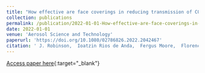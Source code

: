 ```yaml
---
title: "How effective are face coverings in reducing transmission of COVID-19?"
collection: publications
permalink: /publication/2022-01-01-How-effective-are-face-coverings-in-reducing-transmission-of-COVID-19
date: 2022-01-01
venue: 'Aerosol Science and Technology'
paperurl: 'https://doi.org/10.1080/02786826.2022.2042467'
citation: ' J. Robinson,  Ioatzin Rios de Anda,  Fergus Moore,  Florence Gregson,  Jonathan Reid,  Richard Sear,  C. Royall, &quot;How effective are face coverings in reducing transmission of COVID-19?.&quot; Aerosol Science and Technology, 2022.'
---
```

[Access paper here](https://doi.org/10.1080/02786826.2022.2042467){:target="_blank"}
